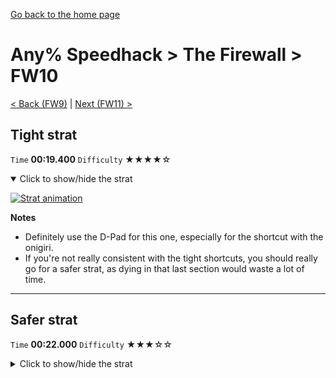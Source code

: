 [Go back to the home page](https://github.com/Doublevil/scbspeedrun)

# Any% Speedhack > The Firewall > FW10

[< Back (FW9)](https://github.com/Doublevil/scbspeedrun/blob/main/levels/any_sh/FW/FW9.md) | [Next (FW11) >](https://github.com/Doublevil/scbspeedrun/blob/main/levels/any_sh/FW/FW11.md)

## Tight strat

`Time` **00:19.400** `Difficulty` ★★★★☆
<details open>
  <summary>Click to show/hide the strat</summary>

  [![Strat animation](https://github.com/Doublevil/scbspeedrun/blob/main/media/levels/FW/FW10_TightStrat.webp)](https://github.com/Doublevil/scbspeedrun/blob/main/media/levels/FW/FW10_TightStrat.mp4?raw=true)

  **Notes**
  - Definitely use the D-Pad for this one, especially for the shortcut with the onigiri.
  - If you're not really consistent with the tight shortcuts, you should really go for a safer strat, as dying in that last section would waste a lot of time.
</details>

---
## Safer strat

`Time` **00:22.000** `Difficulty` ★★★☆☆
<details>
  <summary>Click to show/hide the strat</summary>

  [![Strat animation](https://github.com/Doublevil/scbspeedrun/blob/main/media/levels/FW/FW10_SafeStrat.webp)](https://github.com/Doublevil/scbspeedrun/blob/main/media/levels/FW/FW10_SafeStrat.mp4?raw=true)

  **Notes**
  - Either the D-Pad or the stick should work well for this one.
</details>
